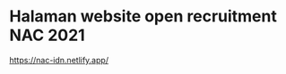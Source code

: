 Halaman website open recruitment NAC 2021
=========================================
https://nac-idn.netlify.app/
